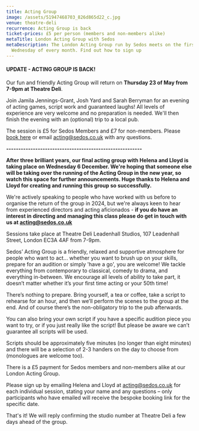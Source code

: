 ```yaml
---
title: Acting Group
image: /assets/51947468703_826d865d22_c.jpg
venue: theatre-deli
recurrence: Acting Group is back
ticket-prices: £5 per person (members and non-members alike)
metaTitle: London Acting Group with Sedos
metaDescription: The London Acting Group run by Sedos meets on the first
  Wednesday of every month. Find out how to sign up
---
```

#### **U﻿PDATE - ACTING GROUP IS BACK!**

Our fun and friendly Acting Group will return on **Thursday 23 of May from 7-9pm at Theatre Deli**. 

Join Jamila Jennings-Grant, Josh Yard and Sarah Berryman for an evening of acting games, script work and guaranteed laughs! All levels of experience are very welcome and no preparation is needed. We'll then finish the evening with an (optional) trip to a local pub.

The session is £5 for Sedos Members and £7 for non-members. Please [book here](https://sedos.ticketsolve.com/ticketbooth/shows/1173655734) or email [acting@sedos.co.uk](mailto:acting@sedos.co.uk) with any questions.

**\-﻿-------------------------------------------------------**

**After three brilliant years, our final acting group with Helena and Lloyd is taking place on Wednesday 6 December. We're hoping that someone else will be taking over the running of the Acting Group in the new year, so watch this space for further announcements. Huge thanks to Helena and Lloyd for creating and running this group so successfully.**

We're actively speaking to people who have worked with us before to organise the return of the group in 2024, but we're always keen to hear from experienced directors and acting aficionados - **if you do have an interest in directing and managing this class please do get in touch with us at [acting@sedos.co.uk](mailto:acting@sedos.co.uk)**

Sessions take place at Theatre Deli Leadenhall Studios, 107 Leadenhall Street, London EC3A 4AF from 7-9pm.

Sedos’ Acting Group is a friendly, relaxed and supportive atmosphere for people who want to act... whether you want to brush up on your skills, prepare for an audition or simply 'have a go', you are welcome! We tackle everything from contemporary to classical, comedy to drama, and everything in-between. We encourage all levels of ability to take part, it doesn’t matter whether it’s your first time acting or your 50th time! 

There’s nothing to prepare. Bring yourself, a tea or coffee, take a script to rehearse for an hour, and then we’ll perform the scenes to the group at the end. And of course there’s the non-obligatory trip to the pub afterwards. 

You can also bring your own script if you have a specific audition piece you want to try, or if you just really like the script! But please be aware we can’t guarantee all scripts will be used. 

Scripts should be approximately five minutes (no longer than eight minutes) and there will be a selection of 2-3 handers on the day to choose from (monologues are welcome too).

There is a £5 payment for Sedos members and non-members alike at our London Acting Group.

Please sign up by emailing Helena and Lloyd at [](mailto:[acting@sedos.co.uk](<>))[acting@sedos.co.uk](mailto:acting@sedos.co.uk) for each individual session, stating your name and any questions – only participants who have emailed will receive the bespoke booking link for the specific date.

That's it! We will reply confirming the studio number at Theatre Deli a few days ahead of the group.